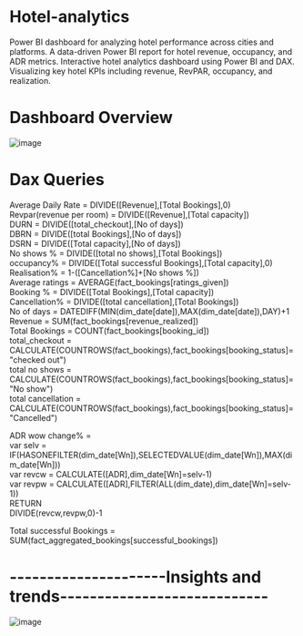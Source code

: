 # Hotel-analytics
Power BI dashboard for analyzing hotel performance across cities and platforms.  A data-driven Power BI report for hotel revenue, occupancy, and ADR metrics.  Interactive hotel analytics dashboard using Power BI and DAX.  Visualizing key hotel KPIs including revenue, RevPAR, occupancy, and realization.
# Dashboard Overview
![image](https://github.com/user-attachments/assets/2d681a6f-4b37-4815-b627-f0fd079c9dc1)
# Dax Queries  
Average Daily Rate = DIVIDE([Revenue],[Total Bookings],0)  
Revpar(revenue per room) = DIVIDE([Revenue],[Total capacity])   
DURN = DIVIDE([total_checkout],[No of days])  
DBRN = DIVIDE([total Bookings],[No of days])  
DSRN = DIVIDE([Total capacity],[No of days])  
No shows % = DIVIDE([total no shows],[Total Bookings])  
occupancy% = DIVIDE([Total successful Bookings],[Total capacity],0)  
Realisation% = 1-([Cancellation%]+[No shows %])  
Average ratings = AVERAGE(fact_bookings[ratings_given])  
Booking % = DIVIDE([Total Bookings],[Total capacity])  
Cancellation% = DIVIDE([total cancellation],[Total Bookings])  
No of days = DATEDIFF(MIN(dim_date[date]),MAX(dim_date[date]),DAY)+1  
Revenue = SUM(fact_bookings[revenue_realized])  
Total Bookings = COUNT(fact_bookings[booking_id])  
total_checkout = CALCULATE(COUNTROWS(fact_bookings),fact_bookings[booking_status]="checked out")  
total no shows = CALCULATE(COUNTROWS(fact_bookings),fact_bookings[booking_status]="No show")  
total cancellation = CALCULATE(COUNTROWS(fact_bookings),fact_bookings[booking_status]="Cancelled") 

ADR wow change% =   
var selv = IF(HASONEFILTER(dim_date[Wn]),SELECTEDVALUE(dim_date[Wn]),MAX(dim_date[Wn]))  
var revcw = CALCULATE([ADR],dim_date[Wn]=selv-1)  
var revpw = CALCULATE([ADR],FILTER(ALL(dim_date),dim_date[Wn]=selv-1))  
RETURN  
DIVIDE(revcw,revpw,0)-1  

Total successful Bookings = SUM(fact_aggregated_bookings[successful_bookings])

# ---------------------Insights and trends----------------------------
![image](https://github.com/user-attachments/assets/edd3390f-1881-4111-8fae-ccbab880d56d)  



 
